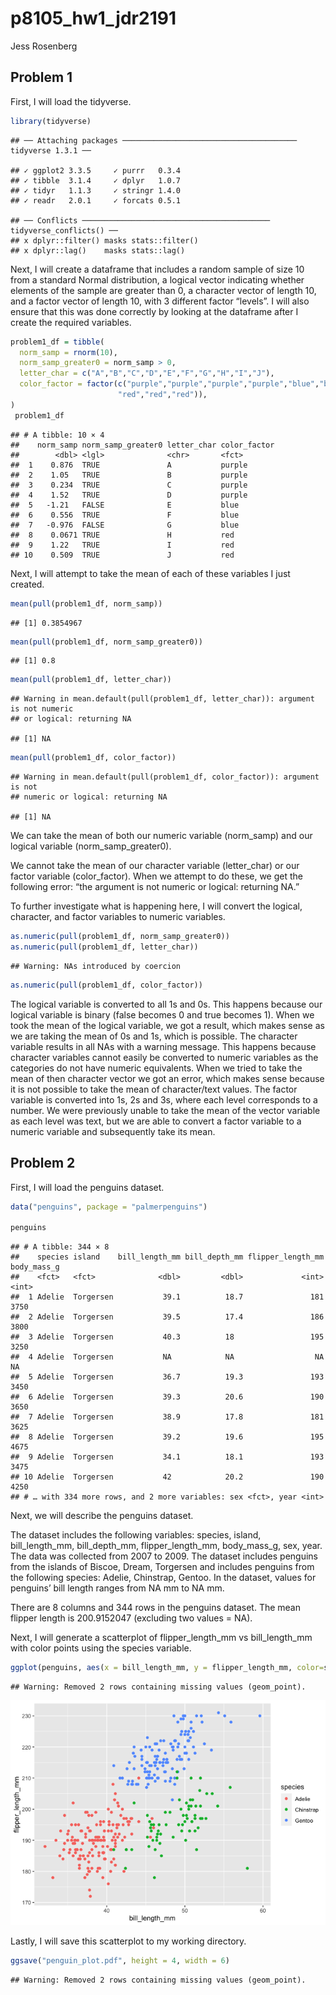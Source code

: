 p8105\_hw1\_jdr2191
================
Jess Rosenberg

## Problem 1

First, I will load the tidyverse.

``` r
library(tidyverse)
```

    ## ── Attaching packages ─────────────────────────────────────── tidyverse 1.3.1 ──

    ## ✓ ggplot2 3.3.5     ✓ purrr   0.3.4
    ## ✓ tibble  3.1.4     ✓ dplyr   1.0.7
    ## ✓ tidyr   1.1.3     ✓ stringr 1.4.0
    ## ✓ readr   2.0.1     ✓ forcats 0.5.1

    ## ── Conflicts ────────────────────────────────────────── tidyverse_conflicts() ──
    ## x dplyr::filter() masks stats::filter()
    ## x dplyr::lag()    masks stats::lag()

Next, I will create a dataframe that includes a random sample of size 10
from a standard Normal distribution, a logical vector indicating whether
elements of the sample are greater than 0, a character vector of length
10, and a factor vector of length 10, with 3 different factor “levels”.
I will also ensure that this was done correctly by looking at the
dataframe after I create the required variables.

``` r
problem1_df = tibble(
  norm_samp = rnorm(10),
  norm_samp_greater0 = norm_samp > 0,
  letter_char = c("A","B","C","D","E","F","G","H","I","J"),
  color_factor = factor(c("purple","purple","purple","purple","blue","blue","blue",
                        "red","red","red")),
)
 problem1_df
```

    ## # A tibble: 10 × 4
    ##    norm_samp norm_samp_greater0 letter_char color_factor
    ##        <dbl> <lgl>              <chr>       <fct>       
    ##  1    0.876  TRUE               A           purple      
    ##  2    1.05   TRUE               B           purple      
    ##  3    0.234  TRUE               C           purple      
    ##  4    1.52   TRUE               D           purple      
    ##  5   -1.21   FALSE              E           blue        
    ##  6    0.556  TRUE               F           blue        
    ##  7   -0.976  FALSE              G           blue        
    ##  8    0.0671 TRUE               H           red         
    ##  9    1.22   TRUE               I           red         
    ## 10    0.509  TRUE               J           red

Next, I will attempt to take the mean of each of these variables I just
created.

``` r
mean(pull(problem1_df, norm_samp))
```

    ## [1] 0.3854967

``` r
mean(pull(problem1_df, norm_samp_greater0))
```

    ## [1] 0.8

``` r
mean(pull(problem1_df, letter_char))
```

    ## Warning in mean.default(pull(problem1_df, letter_char)): argument is not numeric
    ## or logical: returning NA

    ## [1] NA

``` r
mean(pull(problem1_df, color_factor))
```

    ## Warning in mean.default(pull(problem1_df, color_factor)): argument is not
    ## numeric or logical: returning NA

    ## [1] NA

We can take the mean of both our numeric variable (norm\_samp) and our
logical variable (norm\_samp\_greater0).

We cannot take the mean of our character variable (letter\_char) or our
factor variable (color\_factor). When we attempt to do these, we get the
following error: “the argument is not numeric or logical: returning NA.”

To further investigate what is happening here, I will convert the
logical, character, and factor variables to numeric variables.

``` r
as.numeric(pull(problem1_df, norm_samp_greater0))
as.numeric(pull(problem1_df, letter_char))
```

    ## Warning: NAs introduced by coercion

``` r
as.numeric(pull(problem1_df, color_factor))
```

The logical variable is converted to all 1s and 0s. This happens because
our logical variable is binary (false becomes 0 and true becomes 1).
When we took the mean of the logical variable, we got a result, which
makes sense as we are taking the mean of 0s and 1s, which is possible.
The character variable results in all NAs with a warning message. This
happens because character variables cannot easily be converted to
numeric variables as the categories do not have numeric equivalents.
When we tried to take the mean of then character vector we got an error,
which makes sense because it is not possible to take the mean of
character/text values. The factor variable is converted into 1s, 2s and
3s, where each level corresponds to a number. We were previously unable
to take the mean of the vector variable as each level was text, but we
are able to convert a factor variable to a numeric variable and
subsequently take its mean.

## Problem 2

First, I will load the penguins dataset.

``` r
data("penguins", package = "palmerpenguins")

penguins
```

    ## # A tibble: 344 × 8
    ##    species island    bill_length_mm bill_depth_mm flipper_length_mm body_mass_g
    ##    <fct>   <fct>              <dbl>         <dbl>             <int>       <int>
    ##  1 Adelie  Torgersen           39.1          18.7               181        3750
    ##  2 Adelie  Torgersen           39.5          17.4               186        3800
    ##  3 Adelie  Torgersen           40.3          18                 195        3250
    ##  4 Adelie  Torgersen           NA            NA                  NA          NA
    ##  5 Adelie  Torgersen           36.7          19.3               193        3450
    ##  6 Adelie  Torgersen           39.3          20.6               190        3650
    ##  7 Adelie  Torgersen           38.9          17.8               181        3625
    ##  8 Adelie  Torgersen           39.2          19.6               195        4675
    ##  9 Adelie  Torgersen           34.1          18.1               193        3475
    ## 10 Adelie  Torgersen           42            20.2               190        4250
    ## # … with 334 more rows, and 2 more variables: sex <fct>, year <int>

Next, we will describe the penguins dataset.

The dataset includes the following variables: species, island,
bill\_length\_mm, bill\_depth\_mm, flipper\_length\_mm, body\_mass\_g,
sex, year. The data was collected from 2007 to 2009. The dataset
includes penguins from the islands of Biscoe, Dream, Torgersen and
includes penguins from the following species: Adelie, Chinstrap, Gentoo.
In the dataset, values for penguins’ bill length ranges from NA mm to NA
mm.

There are 8 columns and 344 rows in the penguins dataset. The mean
flipper length is 200.9152047 (excluding two values = NA).

Next, I will generate a scatterplot of flipper\_length\_mm vs
bill\_length\_mm with color points using the species variable.

``` r
ggplot(penguins, aes(x = bill_length_mm, y = flipper_length_mm, color=species)) + geom_point()
```

    ## Warning: Removed 2 rows containing missing values (geom_point).

![](p8105_hw1_jdr2191_files/figure-gfm/plot_penguins-1.png)<!-- -->

Lastly, I will save this scatterplot to my working directory.

``` r
ggsave("penguin_plot.pdf", height = 4, width = 6)
```

    ## Warning: Removed 2 rows containing missing values (geom_point).
